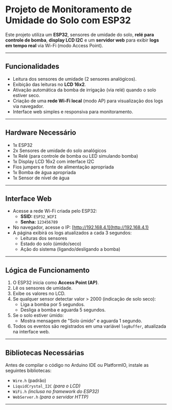 # Projeto de Monitoramento de Umidade do Solo com ESP32

Este projeto utiliza um **ESP32**, sensores de umidade do solo, **relé para controle de bomba**, **display LCD I2C** e um **servidor web** para exibir **logs em tempo real** via Wi-Fi (modo Access Point).

---

## Funcionalidades

- Leitura dos sensores de umidade (2 sensores analógicos).
- Exibição das leituras no **LCD 16x2**.
- Ativação automática da bomba de irrigação (via relé) quando o solo estiver seco.
- Criação de uma **rede Wi-Fi local** (modo AP) para visualização dos logs via navegador.
- Interface web simples e responsiva para monitoramento.

---

## Hardware Necessário

- 1x ESP32
- 2x Sensores de umidade do solo analógicos
- 1x Relé (para controle de bomba ou LED simulando bomba)
- 1x Display LCD 16x2 com interface I2C
- Fios jumpers e fonte de alimentação apropriada
- 1x Bomba de água apropriada
- 1x Sensor de nível de água

---


## Interface Web

- Acesse a rede Wi-Fi criada pelo ESP32:
  - **SSID:** `ESP32_WIFI`
  - **Senha:** `123456789`
- No navegador, acesse o IP: [http://192.168.4.1](http://192.168.4.1)
- A página exibirá os logs atualizados a cada 3 segundos:
  - Leituras dos sensores
  - Estado do solo (úmido/seco)
  - Ação do sistema (ligando/desligando a bomba)

---

## Lógica de Funcionamento

1. O ESP32 inicia como **Access Point (AP)**.
2. Lê os sensores de umidade.
3. Exibe os valores no LCD.
4. Se qualquer sensor detectar valor > 2000 (indicação de solo seco):
   - Liga a bomba por 5 segundos.
   - Desliga a bomba e aguarda 5 segundos.
5. Se o solo estiver úmido:
   - Mostra mensagem de "Solo úmido" e aguarda 1 segundo.
6. Todos os eventos são registrados em uma variável `logBuffer`, atualizada na interface web.

---

## Bibliotecas Necessárias

Antes de compilar o código no Arduino IDE ou PlatformIO, instale as seguintes bibliotecas:

- `Wire.h` (padrão)
- `LiquidCrystal_I2C` *(para o LCD)*
- `WiFi.h` *(inclusa no framework do ESP32)*
- `WebServer.h` *(para o servidor HTTP)*

---
